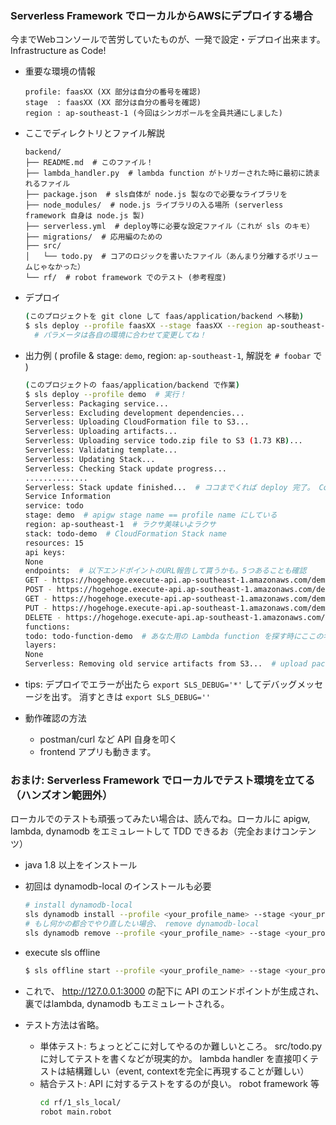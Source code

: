 ### Serverless Framework でローカルからAWSにデプロイする場合
今までWebコンソールで苦労していたものが、一発で設定・デプロイ出来ます。 Infrastructure as Code!

- 重要な環境の情報
    ```
    profile: faasXX (XX 部分は自分の番号を確認)
    stage  : faasXX (XX 部分は自分の番号を確認)
    region : ap-southeast-1 (今回はシンガポールを全員共通にしました)
    ```

- ここでディレクトリとファイル解説
    ```
    backend/
    ├── README.md  # このファイル！
    ├── lambda_handler.py  # lambda function がトリガーされた時に最初に読まれるファイル
    ├── package.json  # sls自体が node.js 製なので必要なライブラリを
    ├── node_modules/  # node.js ライブラリの入る場所 (serverless framework 自身は node.js 製)
    ├── serverless.yml  # deploy等に必要な設定ファイル（これが sls のキモ）
    ├── migrations/  # 応用編のための
    ├── src/
    │   └── todo.py  # コアのロジックを書いたファイル（あんまり分離するボリュームじゃなかった）
    └── rf/  # robot framework でのテスト (参考程度)
    ```

- デプロイ
    ```sh
    (このプロジェクトを git clone して faas/application/backend へ移動)
    $ sls deploy --profile faasXX --stage faasXX --region ap-southeast-1
      # パラメータは各自の環境に合わせて変更してね！
    ```

- 出力例 ( profile & stage: `demo`, region: `ap-southeast-1`, 解説を `# foobar` で )
    ```sh
    (このプロジェクトの faas/application/backend で作業)
    $ sls deploy --profile demo  # 実行！
    Serverless: Packaging service...
    Serverless: Excluding development dependencies...
    Serverless: Uploading CloudFormation file to S3...
    Serverless: Uploading artifacts...
    Serverless: Uploading service todo.zip file to S3 (1.73 KB)...
    Serverless: Validating template...
    Serverless: Updating Stack...
    Serverless: Checking Stack update progress...
    ..............
    Serverless: Stack update finished...  # ココまでくれば deploy 完了。 Congrats!
    Service Information
    service: todo
    stage: demo  # apigw stage name == profile name にしている
    region: ap-southeast-1  # ラクサ美味いよラクサ
    stack: todo-demo  # CloudFormation Stack name
    resources: 15
    api keys:
    None
    endpoints:  # 以下エンドポイントのURL報告して貰うかも。5つあることも確認
    GET - https://hogehoge.execute-api.ap-southeast-1.amazonaws.com/demo/tasks
    POST - https://hogehoge.execute-api.ap-southeast-1.amazonaws.com/demo/tasks
    GET - https://hogehoge.execute-api.ap-southeast-1.amazonaws.com/demo/tasks/{id}
    PUT - https://hogehoge.execute-api.ap-southeast-1.amazonaws.com/demo/tasks/{id}
    DELETE - https://hogehoge.execute-api.ap-southeast-1.amazonaws.com/demo/tasks/{id}
    functions:
    todo: todo-function-demo  # あなた用の Lambda function を探す時にここの名前で
    layers:
    None
    Serverless: Removing old service artifacts from S3...  # upload packege がたまりすぎないように rotate してる
    ```

- tips: デプロイでエラーが出たら `export SLS_DEBUG='*'` してデバッグメッセージを出す。 消すときは `export SLS_DEBUG=''`

- 動作確認の方法
    - postman/curl など API 自身を叩く
    - frontend アプリも動きます。

### おまけ: Serverless Framework でローカルでテスト環境を立てる（ハンズオン範囲外）
ローカルでのテストも頑張ってみたい場合は、読んでね。ローカルに apigw, lambda, dynamodb をエミュレートして TDD できるお（完全おまけコンテンツ）

- java 1.8 以上をインストール
- 初回は dynamodb-local のインストールも必要
    ```sh
    # install dynamodb-local
    sls dynamodb install --profile <your_profile_name> --stage <your_profile_name> --region <our_region_name>
    # もし何かの都合でやり直したい場合、 remove dynamodb-local
    sls dynamodb remove --profile <your_profile_name> --stage <your_profile_name> --region <our_region_name>
    ```

- execute sls offline
    ```sh
    $ sls offline start --profile <your_profile_name> --stage <your_profile_name> --region <our_region_name>
    ```

- これで、 http://127.0.0.1:3000 の配下に API のエンドポイントが生成され、裏ではlambda, dynamodb もエミュレートされる。
- テスト方法は省略。
    - 単体テスト: ちょっとどこに対してやるのか難しいところ。 src/todo.py に対してテストを書くなどが現実的か。 lambda handler を直接叩くテストは結構難しい（event, contextを完全に再現することが難しい）
    - 結合テスト: API に対するテストをするのが良い。 robot framework 等
        ```sh
        cd rf/1_sls_local/
        robot main.robot
        ```

